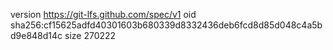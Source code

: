 version https://git-lfs.github.com/spec/v1
oid sha256:cf15625adfd40301603b680339d8332436deb6fcd8d85d048c4a5bd9e848d14c
size 270222
